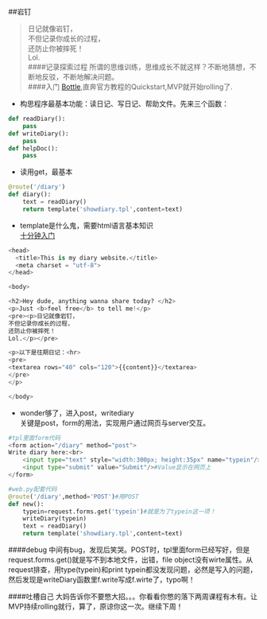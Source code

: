 ##岩钉
>日记就像岩钉，  
不但记录你成长的过程，  
还防止你被摔死！  
Lol.  
####记录探索过程
所谓的思维训练，思维成长不就这样？不断地猜想，不断地反驳，不断地解决问题。  
####入门
[Bottle](http://bottlepy.org/docs/dev/tutorial.html#generating-content),直奔官方教程的Quickstart,MVP就开始rolling了.

- 构思程序最基本功能：读日记、写日记、帮助文件。先来三个函数：
```python
def readDiary():
	pass
def writeDiary():
	pass
def helpDoc():
	pass
```
- 读用get，最基本
```python
@route('/diary')
def diary():
	text = readDiary()
	return template('showdiary.tpl',content=text)
```
- template是什么鬼，需要html语言基本知识  
[十分钟入门](http://www.w3schools.com/html/default.asp)
```python
<head>
  <title>This is my diary website.</title>
  <meta charset = "utf-8">
</head>

<body>

<h2>Hey dude, anything wanna share today? </h2>
<p>Just <b>feel free</b> to tell me!</p>
<pre><p>日记就像岩钉，
不但记录你成长的过程，
还防止你被摔死！
Lol.</p></pre>

<p>以下是往期日记：<hr>
<pre>
<textarea rows="40" cols="120">{{content}}</textarea>
</pre>
</p>

</body>
```
- wonder够了，进入post，writediary  
关键是post，form的用法，实现用户通过网页与server交互。
```python
#tpl里面form代码
<form action="/diary" method="post">
Write diary here:<br>
	<input type="text" style="width:300px; height:35px" name="typein"/>#把用户input赋值给name typein
	<input type="submit" value="Submit"/>#Value显示在网页上
</form>
```

```python
#web.py配套代码
@route('/diary',method='POST')#用POST
def new():
	typein=request.forms.get('typein')#就是为了typein这一项！
	writeDiary(typein)
	text = readDiary()
	return template('showdiary.tpl',content=text)
```
####debug
中间有bug，发现后笑哭。POST时，tpl里面form已经写好，但是request.forms.get()就是写不到本地文件，出错，file object没有wirte属性。从request排查，用type(typein)和print typein都没发现问题，必然是写入的问题，然后发现是writeDiary函数里f.write写成f.wirte了，typo啊！

####吐槽自己
大妈告诉你不要憋大招。。。你看看你憋的落下两周课程有木有。让MVP持续rolling就行，算了，原谅你这一次。继续下周！